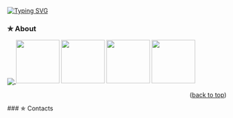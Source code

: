 [![Typing SVG](https://readme-typing-svg.demolab.com/?lines=Hello+I'm+Glen+Brian+Decado,;Iloilo+Science+And+Technology+University;Information+Technology+Student)](https://git.io/typing-svg)

### ✯ About
<a href="">
  <img align="center" src="https://github-readme-stats.vercel.app/api/top-langs/?username=glendecado&langs_count=8&layout=compact&theme=material-palenight&hide=html,Tcl" />
</a>

<img src="https://tailwindcss.com/_next/static/media/tailwind-logo.1d1fd9c7.svg" width="100" />
<img src="https://alpinejs.dev/alpine_long.svg" width="100" />
<img src="https://laravel.com/img/logotype.min.svg" width="100" />
<img src="https://livewire.io/img/logo.svg" width="100" />




<p align="right">(<a href="#readme-top">back to top</a>)</p>
### ✯ Contacts

